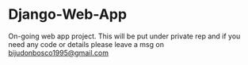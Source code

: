 # Django-Web-App
On-going web app project. This will be put under private rep and if you need any code or details please leave a msg on bijudonbosco1995@gmail.com
